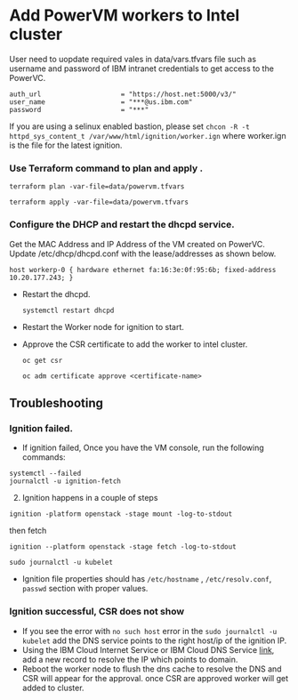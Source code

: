 # Add PowerVM workers to Intel cluster

User need to uopdate required vales in data/vars.tfvars file such as username and password of IBM intranet credentials to get access to the PowerVC.
```
auth_url                    = "https://host.net:5000/v3/"
user_name                   = "***@us.ibm.com"
password                    = "***"
```

If you are using a selinux enabled bastion, please set `chcon -R -t httpd_sys_content_t /var/www/html/ignition/worker.ign` where worker.ign is the file for the latest ignition.

### Use Terraform command to plan and apply .

  ```
  terraform plan -var-file=data/powervm.tfvars
  ```

  ```
  terraform apply -var-file=data/powervm.tfvars
  ```

### Configure the DHCP and restart the dhcpd service.

Get the MAC Address and IP Address of the VM created on PowerVC. Update /etc/dhcp/dhcpd.conf with the lease/addresses as shown below.

  ```
  host workerp-0 { hardware ethernet fa:16:3e:0f:95:6b; fixed-address 10.20.177.243; }
  ```

* Restart the dhcpd.
  ```
  systemctl restart dhcpd
  ```
* Restart the Worker node for ignition to start.

* Approve the CSR certificate to add the worker to intel cluster.
  ```
  oc get csr
  ```
  ```
  oc adm certificate approve <certificate-name>
  ```

## Troubleshooting
### Ignition failed.

* If ignition failed, Once you have the VM console, run the following commands:
```
systemctl --failed
journalctl -u ignition-fetch
```
2. Ignition happens in a couple of steps
```
ignition -platform openstack -stage mount -log-to-stdout
```
then fetch
```
ignition --platform openstack -stage fetch -log-to-stdout
```
```
sudo journalctl -u kubelet
```
* Ignition file properties should has `/etc/hostname` , `/etc/resolv.conf`, `passwd` section with proper values.
### Ignition successful, CSR does not show

* If you see the error with `no such host` error in the `sudo journalctl -u kubelet` add the DNS service points to the right host/ip of the ignition IP.
* Using the IBM Cloud Internet Service or IBM Cloud DNS Service [link](https://cloud.ibm.com/internet-svcs/), add a new record to resolve the IP which points to domain.
* Reboot the worker node to flush the dns cache to resolve the DNS and CSR will appear for the approval. once CSR are approved worker will get added to cluster.


